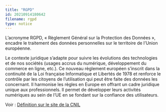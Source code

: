 ```yaml
---
title: "RGPD"
id: 20210914180642
filename: rgpd
type: notice
---
```


L’acronyme RGPD, « Règlement Général sur la Protection des Données », encadre le traitement des données personnelles sur le territoire de l’Union européenne.

Le contexte juridique s’adapte pour suivre les évolutions des technologies et de nos sociétés (usages accrus du numérique, développement du commerce en ligne, etc.). Ce nouveau règlement européen s’inscrit dans la continuité de la Loi française Informatique et Libertés de 1978 et renforce le contrôle par les citoyens de l’utilisation qui peut être faite des données les concernant. Il harmonise les règles en Europe en offrant un cadre juridique unique aux professionnels. Il permet de développer leurs activités numériques au sein de l’UE en se fondant sur la confiance des utilisateurs.

Voir : [Définition sur le site de la CNIL](https://www.cnil.fr/fr/rgpd-de-quoi-parle-t-on)

